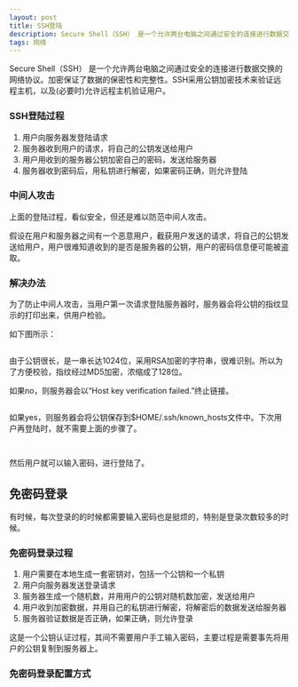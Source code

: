 ```yaml
---
layout: post
title: SSH登陆
description: Secure Shell（SSH） 是一个允许两台电脑之间通过安全的连接进行数据交换的网络协议。加密保证了数据的保密性和完整性。SSH采用公钥加密技术来验证远程主机，以及(必要时)允许远程主机验证用户。
tags: 网络
---
```


Secure Shell（SSH） 是一个允许两台电脑之间通过安全的连接进行数据交换的网络协议。加密保证了数据的保密性和完整性。SSH采用公钥加密技术来验证远程主机，以及(必要时)允许远程主机验证用户。

### **SSH登陆过程**

1.	用户向服务器发登陆请求
2.	服务器收到用户的请求，将自己的公钥发送给用户
3.	用户用收到的服务器公钥加密自己的密码，发送给服务器
4.	服务器收到密码后，用私钥进行解密，如果密码正确，则允许登陆

### **中间人攻击**

上面的登陆过程，看似安全，但还是难以防范中间人攻击。

假设在用户和服务器之间有一个恶意用户，截获用户发送的请求，将自己的公钥发送给用户，用户很难知道收到的是否是服务器的公钥，用户的密码信息便可能被盗取。

### **解决办法**

为了防止中间人攻击，当用户第一次请求登陆服务器时，服务器会将公钥的指纹显示的打印出来，供用户检验。

如下图所示：

<p class="picture"><img alt="" src="{{site.qiniu_static}}/assets/img/2015-3-24/first-login.jpg"/></p>

由于公钥很长，是一串长达1024位，采用RSA加密的字符串，很难识别。所以为了方便校验，指纹经过MD5加密，浓缩成了128位。

如果no，则服务器会以“Host key verification failed.”终止链接。

<p class="picture"><img alt="" src="{{site.qiniu_static}}/assets/img/2015-3-24/verify-no.jpg"/></p>

如果yes，则服务器会将公钥保存到$HOME/.ssh/known_hosts文件中。下次用户再登陆时，就不需要上面的步骤了。

<p class="picture"><img alt="" src="{{site.qiniu_static}}/assets/img/2015-3-24/verify-yes.jpg"/></p>

<p class="picture"><img alt="" src="{{site.qiniu_static}}/assets/img/2015-3-24/known-hosts.jpg"/></p>

然后用户就可以输入密码，进行登陆了。

## **免密码登录**

有时候，每次登录的的时候都需要输入密码也是挺烦的，特别是登录次数较多的时候。

### **免密码登录过程**

1. 用户需要在本地生成一套密钥对，包括一个公钥和一个私钥
2. 用户向服务器发送登录请求
3. 服务器生成一个随机数，并用用户的公钥对随机数加密，发送给用户
4. 用户收到加密数据，并用自己的私钥进行解密，将解密后的数据发送给服务器
5. 服务器验证数据是否正确，如果正确，则允许登录

这是一个公钥认证过程，其间不需要用户手工输入密码，主要过程是需要事先将用户的公钥复制到服务器上。

### **免密码登录配置方式**





